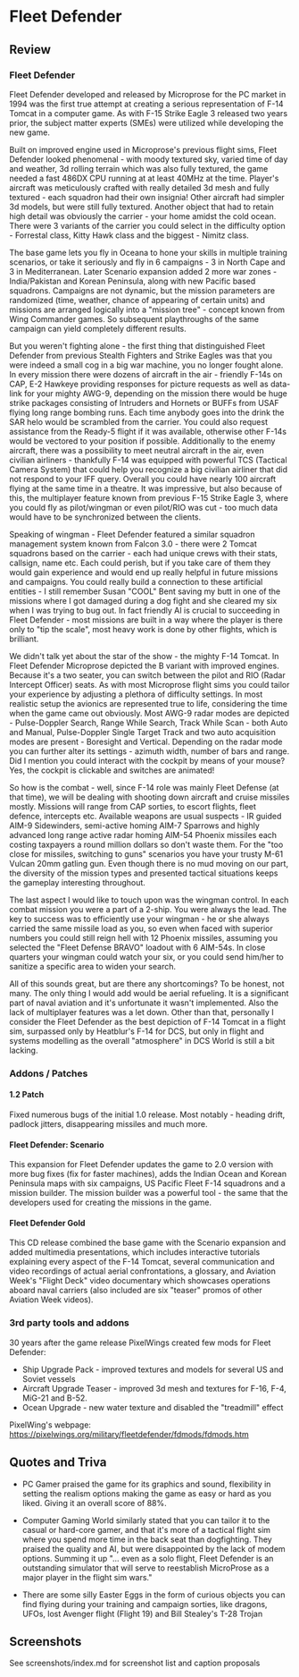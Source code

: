 # Fleet Defender
## Review
### Fleet Defender

Fleet Defender developed and released by Microprose for the PC market in 1994 was the first true attempt at creating a serious representation of F-14 Tomcat in a computer game. As with F-15 Strike Eagle 3 released two years prior, the subject matter experts (SMEs) were utilized while developing the new game.

Built on improved engine used in Microprose's previous flight sims, Fleet Defender looked phenomenal - with moody textured sky, varied time of day and weather, 3d rolling terrain which was also fully textured, the game needed a fast 486DX CPU running at at least 40MHz at the time. Player's aircraft was meticulously crafted with really detailed 3d mesh and fully textured - each squadron had their own insignia! Other aircraft had simpler 3d models, but were still fully textured. Another object that had to retain high detail was obviously the carrier - your home amidst the cold ocean. There were 3 variants of the carrier you could select in the difficulty option - Forrestal class, Kitty Hawk class and the biggest - Nimitz class.

The base game lets you fly in Oceana to hone your skills in multiple training scenarios, or take it seriously and fly in 6 campaigns - 3 in North Cape and 3 in Mediterranean. Later Scenario expansion added 2 more war zones - India/Pakistan and Korean Peninsula, along with new Pacific based squadrons. Campaigns are not dynamic, but the mission parameters are randomized (time, weather, chance of appearing of certain units) and missions are arranged logically into a "mission tree" - concept known from Wing Commander games. So subsequent playthroughs of the same campaign can yield completely different results.

But you weren't fighting alone - the first thing that distinguished Fleet Defender from previous Stealth Fighters and Strike Eagles was that you were indeed a small cog in a big war machine, you no longer fought alone. In every mission there were dozens of aircraft in the air - friendly F-14s on CAP, E-2 Hawkeye providing responses for picture requests as well as data-link for your mighty AWG-9, depending on the mission there would be huge strike packages consisting of Intruders and Hornets or BUFFs from USAF flying long range bombing runs. Each time anybody goes into the drink the SAR helo would be scrambled from the carrier. You could also request assistance from the Ready-5 flight if it was available, otherwise other F-14s would be vectored to your position if possible. Additionally to the enemy aircraft, there was a possibility to meet neutral aircraft in the air, even civilian airliners - thankfully F-14 was equipped with powerful TCS (Tactical Camera System) that could help you recognize a big civilian airliner that did not respond to your IFF query. Overall you could have nearly 100 aircraft flying at the same time in a theatre. It was impressive, but also because of this, the multiplayer feature known from previous F-15 Strike Eagle 3, where you could fly as pilot/wingman or even pilot/RIO was cut - too much data would have to be synchronized between the clients.

Speaking of wingman - Fleet Defender featured a similar squadron management system known from Falcon 3.0 - there were 2 Tomcat squadrons based on the carrier - each had unique crews with their stats, callsign, name etc. Each could perish, but if you take care of them they would gain experience and would end up really helpful in future missions and campaigns. You could really build a connection to these artificial entities - I still remember Susan "COOL" Bent saving my butt in one of the missions where I got damaged during a dog fight and she cleared my six when I was trying to bug out. In fact friendly AI is crucial to succeeding in Fleet Defender - most missions are built in a way where the player is there only to "tip the scale", most heavy work is done by other flights, which is brilliant.

We didn't talk yet about the star of the show - the mighty F-14 Tomcat. In Fleet Defender Microprose depicted the B variant with improved engines. Because it's a two seater, you can switch between the pilot and RIO (Radar Intercept Officer) seats. As with most Microprose flight sims you could tailor your experience by adjusting a plethora of difficulty settings. In most realistic setup the avionics are represented true to life, considering the time when the game came out obviously. Most AWG-9 radar modes are depicted - Pulse-Doppler Search, Range While Search, Track While Scan - both Auto and Manual, Pulse-Doppler Single Target Track and two auto acquisition modes are present - Boresight and Vertical. Depending on the radar mode you can further alter its settings - azimuth width, number of bars and range. Did I mention you could interact with the cockpit by means of your mouse? Yes, the cockpit is clickable and switches are animated!

So how is the combat - well, since F-14 role was mainly Fleet Defense (at that time), we will be dealing with shooting down aircraft and cruise missiles mostly. Missions will range from CAP sorties, to escort flights, fleet defence, intercepts etc. Available weapons are usual suspects - IR guided AIM-9 Sidewinders, semi-active homing AIM-7 Sparrows and highly advanced long range active radar homing AIM-54 Phoenix missiles each costing taxpayers a round million dollars so don't waste them. For the "too close for missiles, switching to guns" scenarios you have your trusty M-61 Vulcan 20mm gatling gun. Even though there is no mud moving on our part, the diversity of the mission types and presented tactical situations keeps the gameplay interesting throughout.

The last aspect I would like to touch upon was the wingman control. In each combat mission you were a part of a 2-ship. You were always the lead. The key to success was to efficiently use your wingman - he or she always carried the same missile load as you, so even when faced with superior numbers you could still reign hell with 12 Phoenix missiles, assuming you selected the "Fleet Defense BRAVO" loadout with 6 AIM-54s. In close quarters your wingman could watch your six, or you could send him/her to sanitize a specific area to widen your search.

All of this sounds great, but are there any shortcomings? To be honest, not many. The only thing I would add would be aerial refueling. It is a significant part of naval aviation and it's unfortunate it wasn't implemented. Also the lack of multiplayer features was a let down. Other than that, personally I consider the Fleet Defender as the best depiction of F-14 Tomcat in a flight sim, surpassed only by Heatblur's F-14 for DCS, but only in flight and systems modelling as the overall "atmosphere" in DCS World is still a bit lacking.

### Addons / Patches
#### 1.2 Patch
Fixed numerous bugs of the initial 1.0 release. Most notably - heading drift, padlock jitters, disappearing missiles and much more.

#### Fleet Defender: Scenario
This expansion for Fleet Defender updates the game to 2.0 version with more bug fixes (fix for faster machines), adds the Indian Ocean and Korean Peninsula maps with six campaigns, US Pacific Fleet F-14 squadrons and a mission builder. The mission builder was a powerful tool - the same that the developers used for creating the missions in the game.

#### Fleet Defender Gold
This CD release combined the base game with the Scenario expansion and added multimedia presentations, which includes interactive tutorials explaining every aspect of the F-14 Tomcat, several communication and video recordings of actual aerial confrontations, a glossary, and Aviation Week's "Flight Deck" video documentary which showcases operations aboard naval carriers (also included are six "teaser" promos of other Aviation Week videos).

### 3rd party tools and addons
30 years after the game release PixelWings created few mods for Fleet Defender: 
* Ship Upgrade Pack - improved textures and models for several US and Soviet vessels
* Aircraft Upgrade Teaser - improved 3d mesh and textures for F-16, F-4, MiG-21 and B-52.
* Ocean Upgrade - new water texture and disabled the "treadmill" effect
  
PixelWing's webpage:
https://pixelwings.org/military/fleetdefender/fdmods/fdmods.htm

## Quotes and Triva
* PC Gamer praised the game for its graphics and sound, flexibility in setting the realism options making the game as easy or hard as you liked. Giving it an overall score of 88%.

* Computer Gaming World similarly stated that you can tailor it to the casual or hard-core gamer, and that it's more of a tactical flight sim where you spend more time in the back seat than dogfighting. They praised the quality and AI, but were disappointed by the lack of modem options. Summing it up "... even as a solo flight, Fleet Defender is an outstanding simulator that will serve to reestablish MicroProse as a major player in the flight sim wars."

* There are some silly Easter Eggs in the form of curious objects you can find flying during your training and campaign sorties, like dragons, UFOs, lost Avenger flight (Flight 19) and Bill Stealey's T-28 Trojan

## Screenshots
See screenshots/index.md for screenshot list and caption proposals
